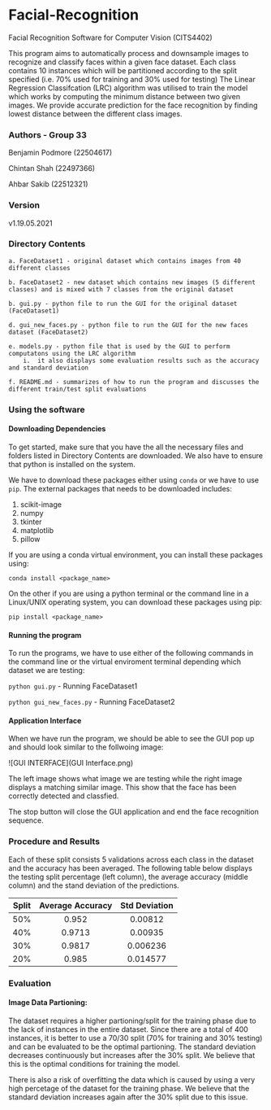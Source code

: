 # Facial-Recognition

Facial Recognition Software for Computer Vision (CITS4402)

This program aims to automatically process and downsample images to recognize and classify faces within a given face dataset. Each class contains 10 instances which will be partitioned according to the split specified (i.e. 70% used for training and 30% used for testing) The Linear Regression Classifcation (LRC) algorithm was utilised to train the model which works by computing the minimum distance between two given images. We provide accurate prediction for the face recognition by finding lowest distance between the different class images.

### Authors - Group 33

Benjamin Podmore (22504617)

Chintan Shah (22497366)

Ahbar Sakib (22512321)

### Version

v1.19.05.2021

### Directory Contents
	a. FaceDataset1 - original dataset which contains images from 40 different classes

    b. FaceDataset2 - new dataset which contains new images (5 different classes) and is mixed with 7 classes from the original dataset

	b. gui.py - python file to run the GUI for the original dataset (FaceDataset1)

    d. gui_new_faces.py - python file to run the GUI for the new faces dataset (FaceDataset2)
	
    e. models.py - python file that is used by the GUI to perform computatons using the LRC algorithm
        i.  it also displays some evaluation results such as the accuracy and standard deviation

	f. README.md - summarizes of how to run the program and discusses the different train/test split evaluations

### Using the software

#### Downloading Dependencies

To get started, make sure that you have the all the necessary files and folders listed in Directory Contents are downloaded. We also have to ensure that python is installed on the system.

We have to download these packages either using `conda` or we have to use `pip`. The external packages that needs to be downloaded includes:

1.  scikit-image
2.  numpy
3.  tkinter
4.  matplotlib
5.  pillow

If you are using a conda virtual environment, you can install these packages using:

`conda install <package_name>`

On the other if you are using a python terminal or the command line in a Linux/UNIX operating system, you can download these packages using pip:

`pip install <package_name>`

#### Running the program

To run the programs, we have to use either of the following commands in the command line or the virtual enviroment terminal depending which dataset we are testing:

`python gui.py` - Running FaceDataset1

`python gui_new_faces.py` - Running FaceDataset2

#### Application Interface

When we have run the program, we should be able to see the GUI pop up and should look similar to the follwoing image:

![GUI INTERFACE](GUI Interface.png)

The left image shows what image we are testing while the right image displays a matching similar image. This show that the face has been correctly detected and classfied.

The stop button will close the GUI application and end the face recognition sequence.

### Procedure and Results

Each of these split consists 5 validations across each class in the dataset and the accuracy has been averaged. The following table below displays the testing split percentage (left column), the average accuracy (middle column) and the stand deviation of the predictions.

| Split	| Average Accuracy | Std Deviation |
| :---: | :--------------: | :-----------: |
|  50%  |      0.952       |    0.00812    |
|  40%  |      0.9713      |    0.00935    |
|  30%  |      0.9817      |    0.006236   |
|  20%  |      0.985       |    0.014577   |


### Evaluation

#### Image Data Partioning:

The dataset requires a higher partioning/split for the training phase due to the lack of instances in the entire dataset. Since there are a total of 400 instances, it is better to use a 70/30 split (70% for training and 30% testing) and can be evaluated to be the optimal partioning. The standard deviation decreases continuously but increases after the 30% split. We believe that this is the optimal conditions for training the model.

There is also a risk of overfitting the data which is caused by using a very high percetage of the dataset for the training phase. We believe that the standard deviation increases again after the 30% split due to this issue.
